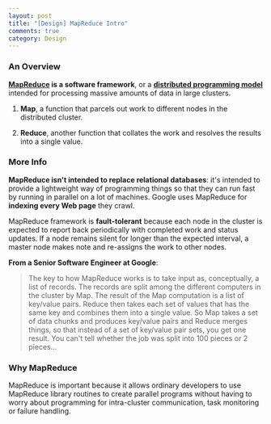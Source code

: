 ```yaml
---
layout: post
title: "[Design] MapReduce Intro"
comments: true
category: Design
---
```


### An Overview

**[MapReduce](http://searchcloudcomputing.techtarget.com/definition/MapReduce) is a software framework**, or a **[distributed programming model](http://www.theserverside.com/news/1321219/Why-Should-You-Care-About-MapReduce)** intended for processing massive amounts of data in large clusters.

1. **Map**, a function that parcels out work to different nodes in the distributed cluster.

1. **Reduce**, another function that collates the work and resolves the results into a single value.

### More Info

**MapReduce isn't intended to replace relational databases**: it's intended to provide a lightweight way of programming things so that they can run fast by running in parallel on a lot of machines. Google uses MapReduce for **indexing every Web page** they crawl.

MapReduce framework is **fault-tolerant** because each node in the cluster is expected to report back periodically with completed work and status updates. If a node remains silent for longer than the expected interval, a master node makes note and re-assigns the work to other nodes.

**From a Senior Software Engineer at Google**:

> The key to how MapReduce works is to take input as, conceptually, a list of records. The records are split among the different computers in the cluster by Map. The result of the Map computation is a list of key/value pairs. Reduce then takes each set of values that has the same key and combines them into a single value. So Map takes a set of data chunks and produces key/value pairs and Reduce merges things, so that instead of a set of key/value pair sets, you get one result. You can't tell whether the job was split into 100 pieces or 2 pieces...

### Why MapReduce

MapReduce is important because it allows ordinary developers to use MapReduce library routines to create parallel programs without having to worry about programming for intra-cluster communication, task monitoring or failure handling.
